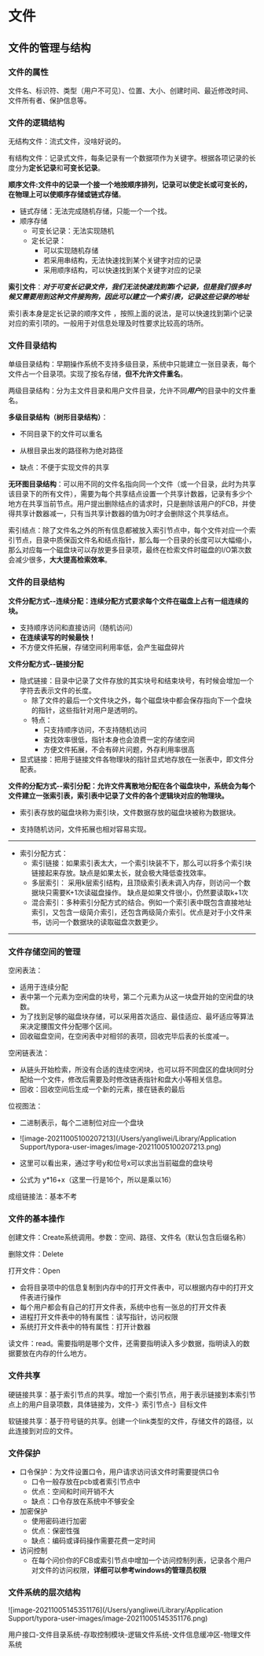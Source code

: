 # 文件

## 文件的管理与结构

### 文件的属性

文件名、标识符、类型（用户不可见）、位置、大小、创建时间、最近修改时间、文件所有者、保护信息等。

### 文件的逻辑结构

无结构文件：流式文件，没啥好说的。

有结构文件：记录式文件，每条记录有一个数据项作为关键字。根据各项记录的长度分为**定长记录**和**可变长记录**。

**顺序文件:**文件中的记录一个接一个地按顺序排列，记录可以使定长或可变长的，在物理上可以使顺序存储或**链式存储**。

- 链式存储：无法完成随机存储，只能一个一个找。
- 顺序存储
  - 可变长记录：无法实现随机
  - 定长记录：
    - 可以实现随机存储
    - 若采用串结构，无法快速找到某个关键字对应的记录
    - 采用顺序结构，可以快速找到某个关键字对应的记录

**索引文件**：***对于可变长记录文件，我们无法快速找到第i个记录，但是我们很多时候又需要用到这种文件接狗狗，因此可以建立一个索引表，记录这些记录的地址***

索引表本身是定长记录的顺序文件 ，按照上面的说法，是可以快速找到第i个记录对应的索引项的。一般用于对信息处理及时性要求比较高的场所。 

### 文件目录结构

单级目录结构：早期操作系统不支持多级目录，系统中只能建立一张目录表，每个文件占一个目录项。实现了按名存储，**但不允许文件重名**。

两级目录结构：分为主文件目录和用户文件目录，允许不同***用户***的目录中的文件重名。

**多级目录结构（树形目录结构）**：

- 不同目录下的文件可以重名

- 从根目录出发的路径称为绝对路径

- 缺点：不便于实现文件的共享

**无环图目录结构**：可以用不同的文件名指向同一个文件（或一个目录，此时为共享该目录下的所有文件），需要为每个共享结点设置一个共享计数器，记录有多少个地方在共享当前节点。用户提出删除结点的请求时，只是删除该用户的FCB，并使得共享计数器减一，只有当共享计数器的值为0时才会删除这个共享结点。

索引结点：除了文件名之外的所有信息都被放入索引节点中，每个文件对应一个索引节点，目录中质保函文件名和结点指针，那么每一个目录的长度可以大幅缩小，那么对应每一个磁盘块可以存放更多目录项，最终在检索文件时磁盘的I/O第次数会减少很多，**大大提高检索效率**。

### 文件的目录结构

**文件分配方式--连续分配：连续分配方式要求每个文件在磁盘上占有一组连续的块。**

- 支持顺序访问和直接访问（随机访问）
- **在连续读写的时候最快！**
- 不方便文件拓展，存储空间利用率低，会产生磁盘碎片  

**文件分配方式--链接分配**

- 隐式链接：目录中记录了文件存放的其实块号和结束块号，有时候会增加一个字符去表示文件的长度。
  - 除了文件的最后一个文件块之外，每个磁盘块中都会保存指向下一个盘块的指针，这些指针对用户是透明的。
  - 特点：
    - 只支持顺序访问，不支持随机访问
    - 查找效率很低，指针本身也会浪费一定的存储空间
    - 方便文件拓展，不会有碎片问题，外存利用率很高
- 显式链接：把用于链接文件各物理块的指针显式地存放在一张表中，即文件分配表。

 **文件的分配方式--索引分配：允许文件离散地分配在各个磁盘块中，系统会为每个文件建立一张索引表，索引表中记录了文件的各个逻辑块对应的物理块。**

- 索引表存放的磁盘块称为索引块，文件数据存放的磁盘块被称为数据块。

- 支持随机访问，文件拓展也相对容易实现。 

----

- 索引分配方式：
  - 索引链接：如果索引表太大，一个索引块装不下，那么可以将多个索引块链接起来存放。缺点是如果太长，就会极大降低查找效率。
  - 多层索引： 采用k层索引结构，且顶级索引表未调入内存，则访问一个数据块只需要K+1次读磁盘操作。 缺点是如果文件很小，仍然要读取k+1次
  - 混合索引：多种索引分配方式的结合。例如一个索引表中既包含直接地址索引，又包含一级简介索引，还包含两级简介索引。优点是对于小文件来书，访问一个数据块的读取磁盘次数更少。 

-----

 ### 文件存储空间的管理

空闲表法：

- 适用于连续分配
- 表中第一个元素为空闲盘的块号，第二个元素为从这一块盘开始的空闲盘的块数。
- 为了找到足够的磁盘块存储，可以采用首次适应、最佳适应、最坏适应等算法来决定腰围文件分配哪个区间。
- 回收磁盘空间，在空闲表中对相邻的表项，回收完毕后表的长度减一。

空闲链表法：

- 从链头开始检索，所没有合适的连续空闲块，也可以将不同盘区的盘块同时分配给一个文件，修改后需要及时修改链表指针和盘大小等相关信息。
- 回收：回收空间后生成一个新的元素，接在链表的最后

位视图法：

- 二进制表示，每个二进制位对应一个盘块
- ![image-20211005100207213](/Users/yangliwei/Library/Application Support/typora-user-images/image-20211005100207213.png)

- 这里可以看出来，通过字号y和位号x可以求出当前磁盘的盘块号
- 公式为 y*16+x（这里一行是16个，所以是乘以16）

成组链接法：基本不考

### 文件的基本操作

创建文件：Create系统调用。参数：空间、路径、文件名（默认包含后缀名称）

删除文件：Delete

打开文件：Open 

- 会将目录项中的信息复制到内存中的打开文件表中，可以根据内存中的打开文件表进行操作
- 每个用户都会有自己的打开文件表，系统中也有一张总的打开文件表
- 进程打开文件表中的特有属性：读写指针，访问权限
- 系统打开文件表中的特有属性：打开计数器

读文件：read。需要指明是哪个文件，还需要指明读入多少数据，指明读入的数据要放在内存的什么地方。

### 文件共享

硬链接共享：基于索引节点的共享。增加一个索引节点，用于表示链接到本索引节点上的用户目录项数，具体链接为，文件-》索引节点-》目标文件

软链接共享：基于符号链的共享。创建一个link类型的文件，存储文件的路径，以此连接到对应的文件。

### 文件保护

- 口令保护：为文件设置口令，用户请求访问该文件时需要提供口令
  - 口令一般存放在pcb或者索引节点中
  - 优点：空间和时间开销不大
  - 缺点：口令存放在系统中不够安全
- 加密保护
  - 使用密码进行加密
  - 优点：保密性强
  - 缺点：编码或译码操作需要花费一定时间
- 访问控制
  - 在每个问价你的FCB或索引节点中增加一个访问控制列表，记录各个用户对文件的访问权限，**详细可以参考windows的管理员权限**

### 文件系统的层次结构

![image-20211005145351176](/Users/yangliwei/Library/Application Support/typora-user-images/image-20211005145351176.png)

用户接口-文件目录系统-存取控制模块-逻辑文件系统-文件信息缓冲区-物理文件系统
